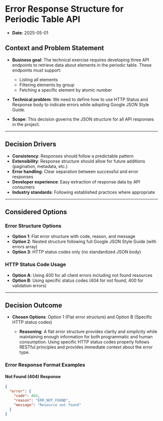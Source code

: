 # Error Response Structure for Periodic Table API

- **Date**: 2025-05-01

## Context and Problem Statement

- **Business goal**:
  The technical exercise requires developing three API endpoints to retrieve data about elements in the periodic table. These endpoints must support:
  - Listing all elements
  - Filtering elements by group
  - Fetching a specific element by atomic number

- **Technical problem**:
  We need to define how to use HTTP Status and Response body to indicate errors while adopting Google JSON Style Guide.

- **Scope**:
  This decision governs the JSON structure for all API responses in the project.


---

## Decision Drivers
- **Consistency**: Responses should follow a predictable pattern
- **Extensibility**: Response structure should allow for future additions (pagination, metadata, etc.)
- **Error handling**: Clear separation between successful and error responses
- **Developer experience**: Easy extraction of response data by API consumers
- **Industry standards**: Following established practices where appropriate
---

## Considered Options

### Error Structure Options
- **Option 1**: Flat error structure with code, reason, and message
- **Option 2**: Nested structure following full Google JSON Style Guide (with errors array)
- **Option 3**: HTTP status codes only (no standardized JSON body)

### HTTP Status Code Usage
- **Option A**: Using 400 for all client errors including not found resources
- **Option B**: Using specific status codes (404 for not found, 400 for validation errors)

---

## Decision Outcome

- **Chosen Options**: Option 1 (Flat error structure) and Option B (Specific HTTP status codes)

  - **Reasoning**: A flat error structure provides clarity and simplicity while maintaining enough information for both programmatic and human consumption. Using specific HTTP status codes properly follows RESTful principles and provides immediate context about the error type.

### Error Response Format Examples

#### Not Found (404) Response

```json
{
  "error": {
    "code": 404,
    "reason": "ERR_NOT_FOUND",
    "message": "Resource not found"
  }
}
```

